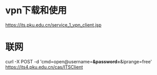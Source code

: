 # vpn下载和使用
https://its.pku.edu.cn/service_1_vpn_client.jsp

# 联网
curl -X POST -d 'cmd=open@username=**&password=**&iprange=free' https://its4.pku.edu.cn/cas/ITSClient
